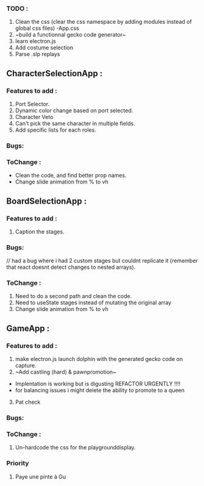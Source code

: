### TODO :
1. Clean the css (clear the css namespace by adding modules instead of global css files)
-App.css
2. ~build a functionnal gecko code generator~
3. learn electron.js
4. Add costume selection
5. Parse .slp replays

## CharacterSelectionApp : 

### Features to add :
1. Port Selector.
2. Dynamic color change based on port selected.
3. Character Veto
4. Can't pick the same character in multiple fields.
5. Add specific lists for each roles.

### Bugs:

### ToChange :
- Clean the code, and find better prop names.
- Change slide animation from % to vh

## BoardSelectionApp : 

### Features to add :
1. Caption the stages.

### Bugs:
// had a bug where i had 2 custom stages but couldnt replicate it (remember that react doesnt detect changes to nested arrays).

### ToChange :
1. Need to do a second path and clean the code.
2. Need to useState stages instead of mutating the original array
3. Change slide animation from % to vh

## GameApp : 

### Features to add :
1. make electron.js launch dolphin with the generated gecko code on capture.
2. ~Add castling (hard) & pawnpromotion~
- Implentation is working but is digusting REFACTOR URGENTLY !!!!
- for balancing issues i might delete the ability to promote to a queen
3. Pat check

### Bugs:

### ToChange :
1. Un-hardcode the css for the playgrounddisplay.

### Priority
1. Paye une pinte à Gu
